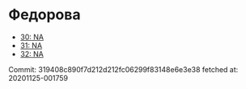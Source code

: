 # Федорова
- [30: NA](30.md)
- [31: NA](31.md)
- [32: NA](32.md)

Commit: 319408c890f7d212d212fc06299f83148e6e3e38
 fetched at: 20201125-001759
